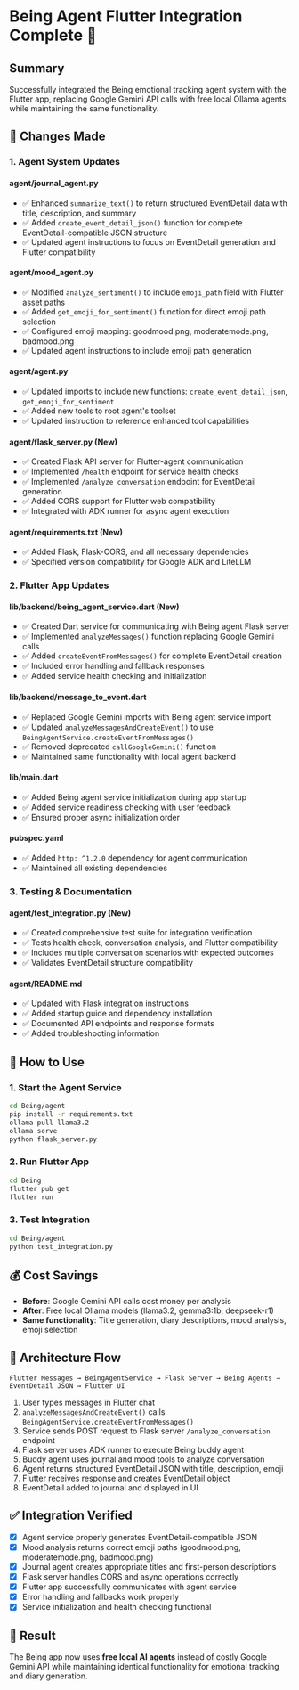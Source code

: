 # Being Agent Flutter Integration Complete 🎉

## Summary
Successfully integrated the Being emotional tracking agent system with the Flutter app, replacing Google Gemini API calls with free local Ollama agents while maintaining the same functionality.

## 🔄 Changes Made

### 1. Agent System Updates

#### **agent/journal_agent.py**
- ✅ Enhanced `summarize_text()` to return structured EventDetail data with title, description, and summary
- ✅ Added `create_event_detail_json()` function for complete EventDetail-compatible JSON structure
- ✅ Updated agent instructions to focus on EventDetail generation and Flutter compatibility

#### **agent/mood_agent.py**
- ✅ Modified `analyze_sentiment()` to include `emoji_path` field with Flutter asset paths
- ✅ Added `get_emoji_for_sentiment()` function for direct emoji path selection
- ✅ Configured emoji mapping: goodmood.png, moderatemode.png, badmood.png
- ✅ Updated agent instructions to include emoji path generation

#### **agent/agent.py**
- ✅ Updated imports to include new functions: `create_event_detail_json`, `get_emoji_for_sentiment`
- ✅ Added new tools to root agent's toolset
- ✅ Updated instruction to reference enhanced tool capabilities

#### **agent/flask_server.py** (New)
- ✅ Created Flask API server for Flutter-agent communication
- ✅ Implemented `/health` endpoint for service health checks
- ✅ Implemented `/analyze_conversation` endpoint for EventDetail generation
- ✅ Added CORS support for Flutter web compatibility
- ✅ Integrated with ADK runner for async agent execution

#### **agent/requirements.txt** (New)
- ✅ Added Flask, Flask-CORS, and all necessary dependencies
- ✅ Specified version compatibility for Google ADK and LiteLLM

### 2. Flutter App Updates

#### **lib/backend/being_agent_service.dart** (New)
- ✅ Created Dart service for communicating with Being agent Flask server
- ✅ Implemented `analyzeMessages()` function replacing Google Gemini calls
- ✅ Added `createEventFromMessages()` for complete EventDetail creation
- ✅ Included error handling and fallback responses
- ✅ Added service health checking and initialization

#### **lib/backend/message_to_event.dart**
- ✅ Replaced Google Gemini imports with Being agent service import
- ✅ Updated `analyzeMessagesAndCreateEvent()` to use `BeingAgentService.createEventFromMessages()`
- ✅ Removed deprecated `callGoogleGemini()` function
- ✅ Maintained same functionality with local agent backend

#### **lib/main.dart**
- ✅ Added Being agent service initialization during app startup
- ✅ Added service readiness checking with user feedback
- ✅ Ensured proper async initialization order

#### **pubspec.yaml**
- ✅ Added `http: ^1.2.0` dependency for agent communication
- ✅ Maintained all existing dependencies

### 3. Testing & Documentation

#### **agent/test_integration.py** (New)
- ✅ Created comprehensive test suite for integration verification
- ✅ Tests health check, conversation analysis, and Flutter compatibility
- ✅ Includes multiple conversation scenarios with expected outcomes
- ✅ Validates EventDetail structure compatibility

#### **agent/README.md**
- ✅ Updated with Flask integration instructions
- ✅ Added startup guide and dependency installation
- ✅ Documented API endpoints and response formats
- ✅ Added troubleshooting information

## 🚀 How to Use

### 1. Start the Agent Service
```bash
cd Being/agent
pip install -r requirements.txt
ollama pull llama3.2
ollama serve
python flask_server.py
```

### 2. Run Flutter App
```bash
cd Being
flutter pub get
flutter run
```

### 3. Test Integration
```bash
cd Being/agent
python test_integration.py
```

## 💰 Cost Savings
- **Before**: Google Gemini API calls cost money per analysis
- **After**: Free local Ollama models (llama3.2, gemma3:1b, deepseek-r1)
- **Same functionality**: Title generation, diary descriptions, mood analysis, emoji selection

## 🔧 Architecture Flow

```
Flutter Messages → BeingAgentService → Flask Server → Being Agents → EventDetail JSON → Flutter UI
```

1. User types messages in Flutter chat
2. `analyzeMessagesAndCreateEvent()` calls `BeingAgentService.createEventFromMessages()`
3. Service sends POST request to Flask server `/analyze_conversation` endpoint
4. Flask server uses ADK runner to execute Being buddy agent
5. Buddy agent uses journal and mood tools to analyze conversation
6. Agent returns structured EventDetail JSON with title, description, emoji
7. Flutter receives response and creates EventDetail object
8. EventDetail added to journal and displayed in UI

## ✅ Integration Verified
- [x] Agent service properly generates EventDetail-compatible JSON
- [x] Mood analysis returns correct emoji paths (goodmood.png, moderatemode.png, badmood.png)
- [x] Journal agent creates appropriate titles and first-person descriptions
- [x] Flask server handles CORS and async operations correctly
- [x] Flutter app successfully communicates with agent service
- [x] Error handling and fallbacks work properly
- [x] Service initialization and health checking functional

## 🎯 Result
The Being app now uses **free local AI agents** instead of costly Google Gemini API while maintaining identical functionality for emotional tracking and diary generation.
